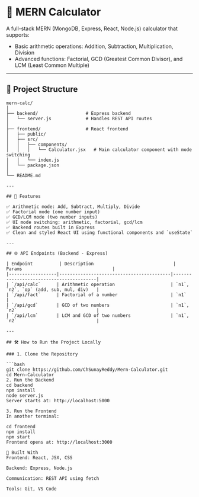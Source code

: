 # 🧮 MERN Calculator

A full-stack MERN (MongoDB, Express, React, Node.js) calculator that supports:

- Basic arithmetic operations: Addition, Subtraction, Multiplication, Division  
- Advanced functions: Factorial, GCD (Greatest Common Divisor), and LCM (Least Common Multiple)

---

## 📂 Project Structure

```text
mern-calc/
│
├── backend/                  # Express backend
│   └── server.js             # Handles REST API routes
│
├── frontend/                 # React frontend
│   ├── public/
│   ├── src/
│   │   ├── components/
│   │   │   └── Calculator.jsx   # Main calculator component with mode switching
│   │   └── index.js
│   └── package.json
│
└── README.md

---

## 🚀 Features

✅ Arithmetic mode: Add, Subtract, Multiply, Divide  
✅ Factorial mode (one number input)  
✅ GCD/LCM mode (two number inputs)  
✅ UI mode switching: arithmetic, factorial, gcd/lcm  
✅ Backend routes built in Express  
✅ Clean and styled React UI using functional components and `useState`  

---

## 🌐 API Endpoints (Backend - Express)

| Endpoint          | Description                              | Params                                  |
|------------------|------------------------------------------|-----------------------------------------|
| `/api/calc`      | Arithmetic operation                     | `n1`, `n2`, `op` (add, sub, mul, div)   |
| `/api/fact`      | Factorial of a number                    | `n1`                                    |
| `/api/gcd`       | GCD of two numbers                       | `n1`, `n2`                              |
| `/api/lcm`       | LCM and GCD of two numbers               | `n1`, `n2`                              |

---

## 🛠️ How to Run the Project Locally

### 1. Clone the Repository

```bash
git clone https://github.com/ChSunayReddy/Mern-Calculator.git
cd Mern-Calculator
2. Run the Backend
cd backend
npm install
node server.js
Server starts at: http://localhost:5000

3. Run the Frontend
In another terminal:

cd frontend
npm install
npm start
Frontend opens at: http://localhost:3000

🔧 Built With
Frontend: React, JSX, CSS

Backend: Express, Node.js

Communication: REST API using fetch

Tools: Git, VS Code
